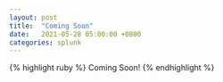 ```yaml
---
layout: post
title:  "Coming Soon"
date:   2021-05-28 05:00:00 +0800
categories: splunk
---
```


{% highlight ruby %}
Coming Soon!
{% endhighlight %}
